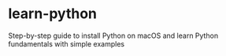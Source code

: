 # learn-python
Step-by-step guide to install Python on macOS and learn Python fundamentals with simple examples
